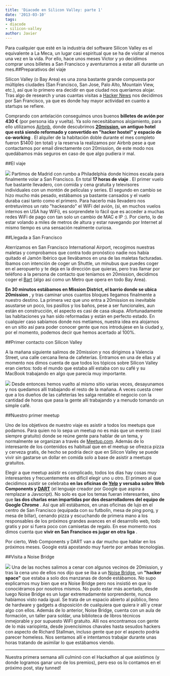 ```yaml
---
title: 'Diacode en Silicon Valley: parte 1'
date: '2013-03-10'
tags:
- diacode
- silicon-valley
author: Javier
---
```


Para cualquier que esté en la industria del software Silicon Valley es el equivalente a La Meca, un lugar casi espiritual que se ha de visitar al menos una vez en la vida. Por ello, hace unos meses Victor y yo decidimos comprar unos billetes a San Francisco y aventurarnos a estar allí durante un mes.##Preparativos del viaje

Silicon Valley (o Bay Area) es una zona bastante grande compuesta por múltiples ciudades (San Francisco, San Jose, Palo Alto, Mountain View, etc.), así que lo primero era decidir en que ciudad nos queríamos alojar. Tras algo de research y unas cuantas visitas a 
[Hacker News](http://news.ycombinator.com/) nos decidimos por San Francisco, ya que es donde hay mayor actividad en cuanto a startups se refiere.

Comprando con antelación conseguimos unos buenos 
**billetes de avión por 430 €**
 (por persona ida y vuelta). Ya solo necesitábamos alojamiento, para ello utilizamos 
[Airbnb](http://airbnb.com), donde descubrimos 
**[20mission](http://www.20mission.com/), un antiguo hotel que está siendo reformado y convertido en "hacker hostel" y espacio de co-working**
. El alquiler de la habitación doble durante el mes completo fueron $1400 (en total) y la reserva la realizamos por Airbnb pese a que contactamos por email directamente con 20mission, de este modo nos quedábamos más seguros en caso de que algo pudiera ir mal.



##El viaje


![](http://blog.diacode.com/wp-content/uploads/2013/03/barajas.jpg)
Partimos de Madrid con rumbo a Philadelphia donde hicimos escala para finalmente volar a San Francisco. En total 
**17 horas de viaje**
. El primer vuelo fue bastante llevadero, con comida y cena gratuita y televisores individuales con un montón de películas y series. El segundo en cambio se hizo mucho más pesado, estábamos ya bastante cansados y el vuelo duraba casi tanto como el primero. Para hacerlo más llevadero nos entretuvimos un rato "hackeando" el WiFi del avión, (si, en muchos vuelos internos en USA hay WiFi), es sorprendete lo fácil que es acceder a muchas redes WiFi de pago con tan solo un cambio de MAC e IP :). Por cierto, lo de estar volando a miles de metros de altura y estar navegando por Internet al mismo tiempo es una sensación realmente curiosa.

##Llegada a San Francisco

Aterrizamos en San Francisco International Airport, recogimos nuestras maletas y comprobamos que contra todo pronóstico nadie nos había quitado el Jamón Ibérico que llevábamos en una de las maletas facturadas. Ibamos con intención de coger un Shuttle, un minubus que puedes coger en el aeropuerto y te deja en la dirección que quieras, pero tras llamar por teléfono a la persona de contacto que teníamos en 20mission, decidimos coger el 
[Bart](http://www.bart.gov/) (algo así como un Metro que opera en todo Bay Area).


**En 30 minutos estábamos en Mission District, el barrio donde se ubica 20mission**
, y tras caminar unos cuantos bloques llegamos finalmente a nuestro destino. La primera vez que uno entra a 20mission es inevitable asustarse un poco, los pasillos y los baños, pese a ser funcionales, aun están en construcción, el aspecto es casi de casa okupa. Afortunadamente las habitaciones ya han sido reformadas y están en perfecto estado. En cualquier caso sabíamos donde nos metíamos, nuestra idea era alojarnos en un sitio así para poder conocer gente que nos introdujese en la ciudad y, por el momento, podemos decir que hemos acertado al 100%.

##Primer contacto con Silicon Valley

A la mañana siguiente salimos de 20mission y nos dirigimos a Valencia Street, una calle cercana llena de cafeterías. Entramos en una de ellas y al momento nos dimos cuenta de que todos los tópicos sobre Silicon Valley eran ciertos: todo el mundo que estaba allí estaba con su café y su MacBook trabajando en algo que parecía muy importante.

[![](http://blog.diacode.com/wp-content/uploads/2013/03/mission-creek.jpg)](http://www.flickr.com/photos/joelaz/2851515843/sizes/l/in/photostream/)
Desde entonces hemos vuelto al mismo sitio varias veces, desayunamos y nos quedamos allí trabajando el resto de la mañana. A veces cuesta creer que a los dueños de las cafeterías les salga rentable el negocio con la cantidad de horas que pasa la gente allí trabajando y a menudo tomando un simple café.

##Nuestro primer meetup

Uno de los objetivos de nuestro viaje es asistir a todos los meetups que podamos. Para quien no lo sepa un 
meetup no es más que un evento (casi siempre gratuito) donde se reúne gente para hablar de un tema, y normalmente se organizan a través de 
[Meetup.com](http://www.meetup.com/). Además de lo interesante de los contenidos es habitual que en el meetup se ofrezca pizza y cerveza gratis, de hecho se podría decir que en Silicon Valley se puede vivir sin gastarse un dollar en comida solo a base de asistir a meetups gratuitos.

Elegir a que meetup asistir es complicado, todos los días hay cosas muy interesantes y frecuentemente es difícil elegir uno u otro. El primero al que decidimos asistir se celebraba 
**en las oficinas de 
[Yelp](http://yelp.com) y versaba sobre Web Components y 
[DART](http://www.dartlang.org/)**
 (el lenguaje creador por Google que aspira a remplazar a Javscript). No solo es que los temas fueran interesantes, sino que 
**las dos charlas eran impartidas por dos desarrolladores del equipo de Google Chrome**
. Así que allí estábamos, en unas oficinas de lujo en el centro de San Francisco (equipada con su futbolín, mesa de ping pong, y mesa de billar), cenando pizza y escuchando de primera mano a los responsables de los próximos grandes avances en el desarrollo web, todo gratis y por si fuera poco con camisetas de regalo. En ese momento nos dimos cuenta que 
**vivir en San Francisco es jugar en otra liga**
.

Por cierto, Web Components y DART van a dar mucho que hablar en los próximos meses. Google está apostando muy fuerte por ambas tecnologías.

##Visita a Noise Bridge


[![](http://blog.diacode.com/wp-content/uploads/2013/03/noisebridge1.jpg)](http://www.flickr.com/photos/plusea/7367573004/sizes/l/in/photostream/)
Una de las noches salimos a cenar con algunos vecinos de 20mission, y tras la cena uno de ellos nos dijo que se iba a un 
[Noise Bridge](https://noisebridge.net/), un 
**"hacker space"**
 que estaba a solo dos manzanas de donde estábamos. No supo explicarnos muy bien que era Noise Bridge pero nos insistió en que lo conociéramos por nosotros mismos. No pudo estar más acertado, desde luego Noise Bridge es un lugar extremadamente sorprendente, nunca habíamos visto nada igual. Se trata de un espacio abierto al público, lleno de hardware y gadgets a disposición de cualquiera que quiera ir allí y crear algo con ellos. Además de lo anterior, Noise Bridge, cuenta con un aula de formación, un taller para soldar, una biblioteca de libros técnicos inmejorable y por supuesto WiFI gratuito. Allí nos encontramos con gente de lo más variopinta, desde jovencísimos chavales hasta sesudos hackers con aspecto de Richard Stallman, incluso gente que por el aspecto podría parecer
homeless. Nos sentamos allí e intentamos trabajar durante unas horas tratando de asimilar lo que estábamos viendo.


****


Nuestra primera semana allí culminó con el Hackathon al que asistimos (y donde logramos ganar uno de los premios), pero eso os lo contamos en el próximo post, 
stay tunned!
